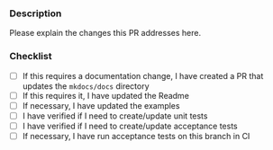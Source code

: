 ### Description

Please explain the changes this PR addresses here.

### Checklist

- [ ] If this requires a documentation change, I have created a PR that updates the `mkdocs/docs` directory
- [ ] If this requires it, I have updated the Readme
- [ ] If necessary, I have updated the examples
- [ ] I have verified if I need to create/update unit tests
- [ ] I have verified if I need to create/update acceptance tests
- [ ] If necessary, I have run acceptance tests on this branch in CI
